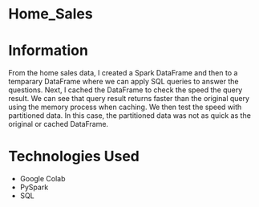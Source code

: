 # Home_Sales


# Information
From the home sales data, I created a Spark DataFrame and then to a temparary DataFrame where we can apply SQL queries to answer the questions. Next, I cached the DataFrame to check the speed the query result. We can see that query result returns faster than the original query using the memory process when caching. We then test the speed with partitioned data. In this case, the partitioned data was not as quick as the original or cached DataFrame.

# Technologies Used
* Google Colab
* PySpark
* SQL
